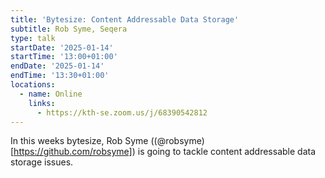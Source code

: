 ```yaml
---
title: 'Bytesize: Content Addressable Data Storage'
subtitle: Rob Syme, Seqera
type: talk
startDate: '2025-01-14'
startTime: '13:00+01:00'
endDate: '2025-01-14'
endTime: '13:30+01:00'
locations:
  - name: Online
    links:
      - https://kth-se.zoom.us/j/68390542812
---
```


In this weeks bytesize, Rob Syme ((@robsyme)[https://github.com/robsyme]) is going to tackle content addressable data storage issues.
